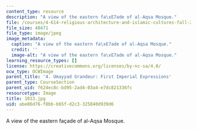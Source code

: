```yaml
---
content_type: resource
description: "A view of the eastern fa\xE7ade of al-Aqsa Mosque."
file: /courses/4-614-religious-architecture-and-islamic-cultures-fall-2002/abe86d76f8bbb65fd2c3325840d939d6_1013.jpg
file_size: 40471
file_type: image/jpeg
image_metadata:
  caption: "A view of the eastern fa\xE7ade of al-Aqsa Mosque."
  credit: ''
  image-alt: "A view of the eastern fa\xE7ade of al-Aqsa Mosque."
learning_resource_types: []
license: https://creativecommons.org/licenses/by-nc-sa/4.0/
ocw_type: OCWImage
parent_title: '4. Umayyad Grandeur: First Imperial Expressions'
parent_type: CourseSection
parent_uid: f624ec8c-bd95-2ad4-03a4-e7dc821336fc
resourcetype: Image
title: 1013.jpg
uid: abe86d76-f8bb-b65f-d2c3-325840d939d6
---
```

A view of the eastern façade of al-Aqsa Mosque.